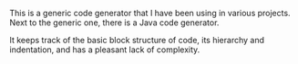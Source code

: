 This is a generic code generator that I have been using in various projects. Next to the generic one, there is a Java code generator.

It keeps track of the basic block structure of code, its hierarchy and indentation, and has a pleasant lack of complexity.